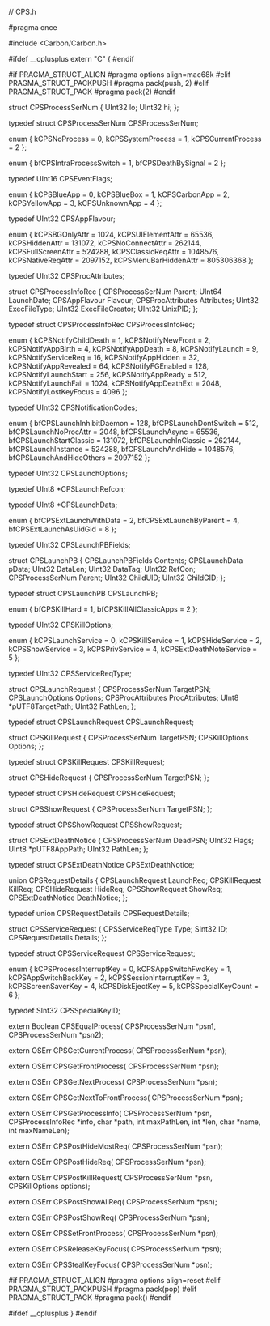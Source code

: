     
// CPS.h

#pragma once

#include <Carbon/Carbon.h>


#ifdef __cplusplus
extern "C" {
#endif

#if PRAGMA_STRUCT_ALIGN
    #pragma options align=mac68k
#elif PRAGMA_STRUCT_PACKPUSH
    #pragma pack(push, 2)
#elif PRAGMA_STRUCT_PACK
    #pragma pack(2)
#endif


struct CPSProcessSerNum
{
	UInt32		lo;
	UInt32		hi;
};

typedef struct CPSProcessSerNum	CPSProcessSerNum;

enum
{
	kCPSNoProcess		=	0,
	kCPSSystemProcess	=	1,
	kCPSCurrentProcess	=	2
};


enum
{
	bfCPSIntraProcessSwitch =	1,
	bfCPSDeathBySignal	=	2
};

typedef UInt16	CPSEventFlags;


enum
{
	kCPSBlueApp	=	0,
	kCPSBlueBox	=	1,
	kCPSCarbonApp	=	2,
	kCPSYellowApp	=	3,
	kCPSUnknownApp	=	4
};

typedef UInt32	CPSAppFlavour;


enum
{
	kCPSBGOnlyAttr		=	1024,
	kCPSUIElementAttr	=	65536,
	kCPSHiddenAttr		=	131072,
	kCPSNoConnectAttr	=	262144,
	kCPSFullScreenAttr	=	524288,
	kCPSClassicReqAttr	=	1048576,
	kCPSNativeReqAttr	=	2097152,
        kCPSMenuBarHiddenAttr	=	805306368
};

typedef UInt32	CPSProcAttributes;


struct CPSProcessInfoRec
{
	CPSProcessSerNum 	Parent;
	UInt64			LaunchDate;
	CPSAppFlavour		Flavour;
	CPSProcAttributes	Attributes;
	UInt32			ExecFileType;
	UInt32			ExecFileCreator;
	UInt32			UnixPID;
};

typedef struct CPSProcessInfoRec	CPSProcessInfoRec;


enum
{
	kCPSNotifyChildDeath	=	1,
	kCPSNotifyNewFront	=	2,
	kCPSNotifyAppBirth	=	4,
	kCPSNotifyAppDeath	=	8,
	kCPSNotifyLaunch	=	9,
	kCPSNotifyServiceReq	=	16,
	kCPSNotifyAppHidden	=	32,
	kCPSNotifyAppRevealed	=	64,
	kCPSNotifyFGEnabled	=	128,
	kCPSNotifyLaunchStart	=	256,
	kCPSNotifyAppReady	=	512,
	kCPSNotifyLaunchFail	=	1024,
	kCPSNotifyAppDeathExt	=	2048,
	kCPSNotifyLostKeyFocus	=	4096
};

typedef UInt32	CPSNotificationCodes;


enum
{
	bfCPSLaunchInhibitDaemon	=	128,
	bfCPSLaunchDontSwitch		=	512,
	bfCPSLaunchNoProcAttr		=	2048,
	bfCPSLaunchAsync		=	65536,
	bfCPSLaunchStartClassic		=	131072,
	bfCPSLaunchInClassic		=	262144,
	bfCPSLaunchInstance		=	524288,
	bfCPSLaunchAndHide		=	1048576,
	bfCPSLaunchAndHideOthers	=	2097152
};

typedef UInt32	CPSLaunchOptions;


typedef	UInt8	*CPSLaunchRefcon;


typedef	UInt8	*CPSLaunchData;


enum
{
	bfCPSExtLaunchWithData	=	2,
	bfCPSExtLaunchByParent	=	4,
	bfCPSExtLaunchAsUidGid	=	8
};

typedef UInt32	CPSLaunchPBFields;


struct CPSLaunchPB
{
	CPSLaunchPBFields	Contents;
	CPSLaunchData		pData;
	UInt32			DataLen;
	UInt32			DataTag;
	UInt32			RefCon;
	CPSProcessSerNum	Parent;
	UInt32			ChildUID;
	UInt32			ChildGID;
};

typedef struct CPSLaunchPB	CPSLaunchPB;


enum
{
	bfCPSKillHard		=	1,
	bfCPSKillAllClassicApps	=	2
};

typedef UInt32	CPSKillOptions;


enum
{
	kCPSLaunchService	=	0,
	kCPSKillService		=	1,
	kCPSHideService		=	2,
	kCPSShowService		=	3,
	kCPSPrivService		=	4,
	kCPSExtDeathNoteService	=	5
};

typedef UInt32	CPSServiceReqType;


struct CPSLaunchRequest
{
	CPSProcessSerNum	TargetPSN;
	CPSLaunchOptions 	Options;
	CPSProcAttributes 	ProcAttributes;
	UInt8			*pUTF8TargetPath;
	UInt32			PathLen;
};

typedef struct CPSLaunchRequest	CPSLaunchRequest;


struct CPSKillRequest
{
	CPSProcessSerNum	TargetPSN;
	CPSKillOptions		Options;
};

typedef struct CPSKillRequest	CPSKillRequest;


struct CPSHideRequest
{
	CPSProcessSerNum 	TargetPSN;
};

typedef struct CPSHideRequest	CPSHideRequest;


struct CPSShowRequest
{
	CPSProcessSerNum 	TargetPSN;
};

typedef struct CPSShowRequest	CPSShowRequest;


struct CPSExtDeathNotice
{
	CPSProcessSerNum 	DeadPSN;
	UInt32			Flags;
	UInt8			*pUTF8AppPath;
	UInt32			PathLen;
};

typedef struct CPSExtDeathNotice	CPSExtDeathNotice;


union CPSRequestDetails
{
	CPSLaunchRequest 	LaunchReq;
	CPSKillRequest 		KillReq;
	CPSHideRequest 		HideReq;
	CPSShowRequest 		ShowReq;
	CPSExtDeathNotice 	DeathNotice;
};

typedef union CPSRequestDetails	CPSRequestDetails;


struct CPSServiceRequest
{
	CPSServiceReqType 	Type;
	SInt32			ID;
	CPSRequestDetails 	Details;
};

typedef struct CPSServiceRequest	CPSServiceRequest;


enum
{
	kCPSProcessInterruptKey	=	0,
	kCPSAppSwitchFwdKey	=	1,
	kCPSAppSwitchBackKey	=	2,
	kCPSSessionInterruptKey	=	3,
	kCPSScreenSaverKey	=	4,
	kCPSDiskEjectKey	=	5,
	kCPSSpecialKeyCount	=	6
};

typedef SInt32	CPSSpecialKeyID;


extern Boolean	CPSEqualProcess( CPSProcessSerNum *psn1, CPSProcessSerNum *psn2);

extern OSErr	CPSGetCurrentProcess( CPSProcessSerNum *psn);

extern OSErr	CPSGetFrontProcess( CPSProcessSerNum *psn);

extern OSErr	CPSGetNextProcess( CPSProcessSerNum *psn);

extern OSErr	CPSGetNextToFrontProcess( CPSProcessSerNum *psn);

extern OSErr	CPSGetProcessInfo( CPSProcessSerNum *psn, CPSProcessInfoRec *info, char *path, int maxPathLen, int *len, char *name, int maxNameLen);

extern OSErr	CPSPostHideMostReq( CPSProcessSerNum *psn);

extern OSErr	CPSPostHideReq( CPSProcessSerNum *psn);

extern OSErr	CPSPostKillRequest( CPSProcessSerNum *psn, CPSKillOptions options);

extern OSErr	CPSPostShowAllReq( CPSProcessSerNum *psn);

extern OSErr	CPSPostShowReq( CPSProcessSerNum *psn);

extern OSErr	CPSSetFrontProcess( CPSProcessSerNum *psn);

extern OSErr	CPSReleaseKeyFocus( CPSProcessSerNum *psn);

extern OSErr	CPSStealKeyFocus( CPSProcessSerNum *psn);


#if PRAGMA_STRUCT_ALIGN
    #pragma options align=reset
#elif PRAGMA_STRUCT_PACKPUSH
    #pragma pack(pop)
#elif PRAGMA_STRUCT_PACK
    #pragma pack()
#endif

#ifdef __cplusplus
}
#endif

